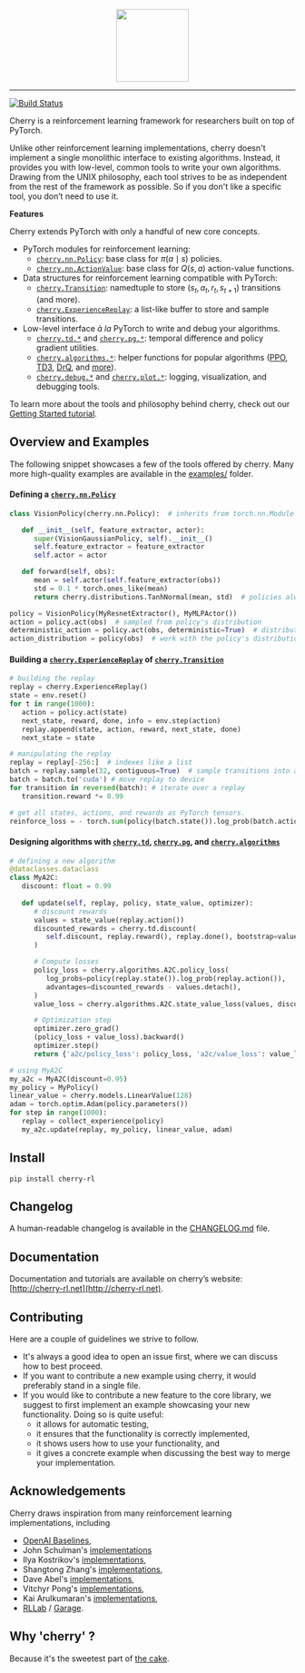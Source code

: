 <p align="center"><img src="http://cherry.sebarnold.net/assets/images/cherry_full.png" height="128px" /></p>

--------------------------------------------------------------------------------

[![Build Status](https://travis-ci.org/learnables/cherry.svg?branch=master)](https://travis-ci.org/learnables/cherry)

Cherry is a reinforcement learning framework for researchers built on top of PyTorch.

Unlike other reinforcement learning implementations, cherry doesn't implement a single monolithic  interface to existing algorithms.
Instead, it provides you with low-level, common tools to write your own algorithms.
Drawing from the UNIX philosophy, each tool strives to be as independent from the rest of the framework as possible.
So if you don't like a specific tool, you don’t need to use it.

**Features**

Cherry extends PyTorch with only a handful of new core concepts.

* PyTorch modules for reinforcement learning: 
    * [`cherry.nn.Policy`](http://cherry-rl.net/api/cherry.nn/#cherry.nn.policy.Policy): base class for $\pi(a \mid s)$ policies.
    * [`cherry.nn.ActionValue`](http://cherry-rl.net/api/cherry.nn/#cherry.nn.action_value.ActionValue): base class for $Q(s, a)$ action-value functions.
* Data structures for reinforcement learning compatible with PyTorch:
    * [`cherry.Transition`](http://cherry-rl.net/api/cherry/#cherry.experience_replay.Transition): namedtuple to store $(s_t, a_t, r_t, s_{t+1})$ transitions (and more).
    * [`cherry.ExperienceReplay`](http://cherry-rl.net/api/cherry/#cherry.experience_replay.ExperienceReplay): a list-like buffer to store and sample transitions.
 * Low-level interface *à la* PyTorch to write and debug your algorithms.
    * [`cherry.td.*`](http://cherry-rl.net/api/cherry.td/) and [`cherry.pg.*`](http://cherry-rl.net/api/cherry.pg/): temporal difference and policy gradient utilities.
    * [`cherry.algorithms.*`](http://cherry-rl.net/api/cherry.algorithms/): helper functions for popular algorithms ([PPO](http://cherry-rl.net/api/cherry.algorithms/#cherry.algorithms.ppo.PPO), [TD3](http://cherry-rl.net/api/cherry.algorithms/#cherry.algorithms.td3.TD3), [DrQ](http://cherry-rl.net/api/cherry.algorithms/#cherry.algorithms.drq.DrQ), and [more](http://cherry-rl.net/api/cherry.algorithms/)).
    * [`cherry.debug.*`](http://cherry-rl.net/api/cherry.debug/) and [`cherry.plot.*`](http://cherry-rl.net/api/cherry.plot/): logging, visualization, and debugging tools.

To learn more about the tools and philosophy behind cherry, check out our [Getting Started tutorial](http://cherry-rl.net/tutorials/getting_started/).

## Overview and Examples

The following snippet showcases a few of the tools offered by cherry.
Many more high-quality examples are available in the [examples/](./examples/) folder.

#### Defining a [`cherry.nn.Policy`](http://cherry-rl.net/api/cherry.nn/#cherry.nn.policy.Policy)

~~~python
class VisionPolicy(cherry.nn.Policy):  # inherits from torch.nn.Module

   def __init__(self, feature_extractor, actor):
      super(VisionGaussianPolicy, self).__init__()
      self.feature_extractor = feature_extractor
      self.actor = actor

   def forward(self, obs):
      mean = self.actor(self.feature_extractor(obs))
      std = 0.1 * torch.ones_like(mean)
      return cherry.distributions.TanhNormal(mean, std)  # policies always return a distribution

policy = VisionPolicy(MyResnetExtractor(), MyMLPActor())
action = policy.act(obs)  # sampled from policy's distribution
deterministic_action = policy.act(obs, deterministic=True)  # distribution's mode
action_distribution = policy(obs)  # work with the policy's distribution
~~~

#### Building a [`cherry.ExperienceReplay`](http://cherry-rl.net/api/cherry/#cherry.experience_replay.ExperienceReplay) of [`cherry.Transition`](http://cherry-rl.net/api/cherry/#cherry.experience_replay.Transition)

~~~python
# building the replay
replay = cherry.ExperienceReplay()
state = env.reset()
for t in range(1000):
   action = policy.act(state)
   next_state, reward, done, info = env.step(action)
   replay.append(state, action, reward, next_state, done)
   next_state = state

# manipulating the replay
replay = replay[-256:]  # indexes like a list
batch = replay.sample(32, contiguous=True)  # sample transitions into a replay
batch = batch.to('cuda') # move replay to device
for transition in reversed(batch): # iterate over a replay
   transition.reward *= 0.99

# get all states, actions, and rewards as PyTorch tensors.
reinforce_loss = - torch.sum(policy(batch.state()).log_prob(batch.action()) * batch.reward())
~~~

#### Designing algorithms with [`cherry.td`](http://cherry-rl.net/api/cherry.td/), [`cherry.pg`](http://cherry-rl.net/api/cherry.pg/), and [`cherry.algorithms`](http://cherry-rl.net/api/cherry.algorithms/)

~~~python
# defining a new algorithm
@dataclasses.dataclass
class MyA2C:
   discount: float = 0.99
   
   def update(self, replay, policy, state_value, optimizer):
      # discount rewards
      values = state_value(replay.action())
      discounted_rewards = cherry.td.discount(
         self.discount, replay.reward(), replay.done(), bootstrap=values[-1].detach()
      )

      # Compute losses
      policy_loss = cherry.algorithms.A2C.policy_loss(
         log_probs=policy(replay.state()).log_prob(replay.action()),
         advantages=discounted_rewards - values.detach(),
      )
      value_loss = cherry.algorithms.A2C.state_value_loss(values, discounted_rewards)

      # Optimization step
      optimizer.zero_grad()
      (policy_loss + value_loss).backward()
      optimizer.step()
      return {'a2c/policy_loss': policy_loss, 'a2c/value_loss': value_loss}

# using MyA2C
my_a2c = MyA2C(discount=0.95)
my_policy = MyPolicy()
linear_value = cherry.models.LinearValue(128)
adam = torch.optim.Adam(policy.parameters())
for step in range(1000):
   replay = collect_experience(policy)
   my_a2c.update(replay, my_policy, linear_value, adam)
~~~

## Install

```
pip install cherry-rl
```

## Changelog

A human-readable changelog is available in the [CHANGELOG.md](CHANGELOG.md) file.

## Documentation

Documentation and tutorials are available on cherry’s website: [http://cherry-rl.net](http://cherry-rl.net).

## Contributing

Here are a couple of guidelines we strive to follow.

* It's always a good idea to open an issue first, where we can discuss how to best proceed.
* If you want to contribute a new example using cherry, it would preferably stand in a single file.
* If you would like to contribute a new feature to the core library, we suggest to first implement an example showcasing your new functionality. Doing so is quite useful:
    * it allows for automatic testing,
    * it ensures that the functionality is correctly implemented,
    * it shows users how to use your functionality, and
    * it gives a concrete example when discussing the best way to merge your implementation.

## Acknowledgements

Cherry draws inspiration from many reinforcement learning implementations, including

* [OpenAI Baselines](https://github.com/openai/baselines),
* John Schulman's [implementations](https://github.com/joschu/modular_rl)
* Ilya Kostrikov's [implementations](https://github.com/ikostrikov/pytorch-a2c-ppo-acktr),
* Shangtong Zhang's [implementations](https://github.com/ShangtongZhang/DeepRL),
* Dave Abel's [implementations](https://github.com/david-abel/simple_rl/),
* Vitchyr Pong's [implementations](https://github.com/vitchyr/rlkit),
* Kai Arulkumaran's [implementations](https://github.com/Kaixhin/spinning-up-basic),
* [RLLab](https://github.com/rll/rllab) / [Garage](https://github.com/rlworkgroup/garage).


## Why 'cherry' ?

Because it's the sweetest part of [the cake](https://twitter.com/ylecun/status/1097532314614034433).
